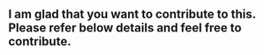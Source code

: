## I am glad that you want to contribute to this. Please refer below details and feel free to contribute.
